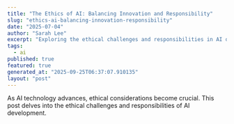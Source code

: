 ```yaml
---
title: "The Ethics of AI: Balancing Innovation and Responsibility"
slug: "ethics-ai-balancing-innovation-responsibility"
date: "2025-07-04"
author: "Sarah Lee"
excerpt: "Exploring the ethical challenges and responsibilities in AI development."
tags:
  - ai
published: true
featured: true
generated_at: "2025-09-25T06:37:07.910135"
layout: "post"
---
```


As AI technology advances, ethical considerations become crucial. This post delves into the ethical challenges and responsibilities of AI development.